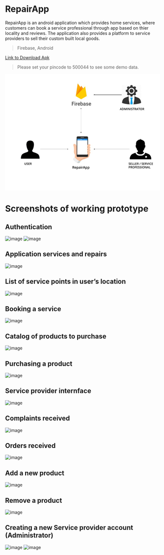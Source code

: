 # RepairApp
RepairApp is an android application which provides home services, where customers can book a service professional through app based on thier locality and reviews. The application also provides a platform to service providers to sell their custom built local goods.

> Firebase, Android

[Link to Download Apk](/deleteme/RepairApp.apk)
> Please set your pincode to 500044 to see some demo data.

![image](/deleteme/flow.jpg)

# Screenshots of working prototype

## Authentication
![image](/deleteme/download.jpg)
![image](/deleteme/download1.jpg)

## Application services and repairs
![image](/deleteme/download2.jpg)

## List of service points in user’s location
![image](/deleteme/download3.jpg)

## Booking a service
![image](/deleteme/download4.jpg)

## Catalog of products to purchase
![image](/deleteme/download5.jpg)

## Purchasing a product
![image](/deleteme/download6.jpg)

## Service provider internface
![image](/deleteme/download7.jpg)

## Complaints received
![image](/deleteme/download8.jpg)

## Orders received
![image](/deleteme/download9.jpg)

## Add a new product
![image](/deleteme/download10.jpg)

## Remove a product
![image](/deleteme/download11.jpg)

## Creating a new Service provider account (Administrator)
![image](/deleteme/download12.jpg)
![image](/deleteme/download13.jpg)
